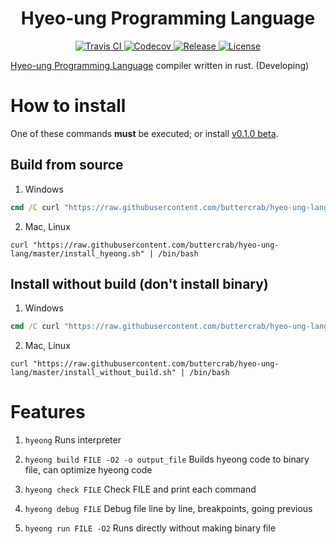 <h1 align="center">Hyeo-ung Programming Language</h1>

<p align="center">
<a href="https://travis-ci.com/buttercrab/hyeo-ung-lang">
<img alt="Travis CI" src="https://img.shields.io/travis/com/buttercrab/hyeo-ung-lang?style=flat-square"/>
</a>
<a href="https://codecov.io/gh/buttercrab/hyeo-ung-lang">
<img alt="Codecov" src="https://img.shields.io/codecov/c/github/buttercrab/hyeo-ung-lang?style=flat-square"/>
</a>
<a href="https://github.com/buttercrab/hyeo-ung-lang/releases">
<img alt="Release" src="https://img.shields.io/github/v/release/buttercrab/hyeo-ung-lang?include_prereleases&style=flat-square"/>
</a>
<a href="https://github.com/buttercrab/hyeo-ung-lang/blob/master/LICENSE">
<img alt="License" src="https://img.shields.io/github/license/buttercrab/hyeo-ung-lang?style=flat-square"/>
</a>
</p>

[Hyeo-ung Programming Language](https://gist.github.com/xnuk/d9f883ede568d97caa158255e4b4d069) compiler written in rust.
(Developing)

# How to install

One of these commands **must** be executed; or install [v0.1.0 beta](https://github.com/buttercrab/hyeo-ung-lang/releases/tag/v0.1.0-beta).

## Build from source

1. Windows
```cmd
cmd /C curl "https://raw.githubusercontent.com/buttercrab/hyeo-ung-lang/master/install_hyeong.cmd" | cmd
```

2. Mac, Linux
```shell script
curl "https://raw.githubusercontent.com/buttercrab/hyeo-ung-lang/master/install_hyeong.sh" | /bin/bash
```

## Install without build (don't install binary)

1. Windows
```cmd
cmd /C curl "https://raw.githubusercontent.com/buttercrab/hyeo-ung-lang/master/install_without_build.cmd" | cmd
```

2. Mac, Linux
```shell script
curl "https://raw.githubusercontent.com/buttercrab/hyeo-ung-lang/master/install_without_build.sh" | /bin/bash
```

# Features

1. `hyeong`
  Runs interpreter

2. `hyeong build FILE -O2 -o output_file`
  Builds hyeong code to binary file, can optimize hyeong code

3. `hyeong check FILE`
  Check FILE and print each command 

4. `hyeong debug FILE`
  Debug file line by line, breakpoints, going previous

5. `hyeong run FILE -O2`
  Runs directly without making binary file